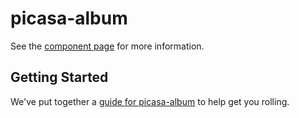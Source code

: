 picasa-album
================

See the [component page](http://scottnath.github.io/picasa-album) for more information.

## Getting Started

We've put together a [guide for picasa-album](http://www.polymer-project.org/docs/start/reusableelements.html) to help get you rolling.

